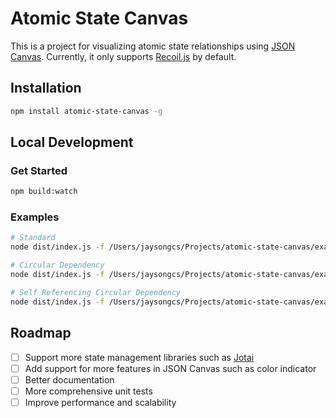 # Atomic State Canvas
This is a project for visualizing atomic state relationships using [JSON Canvas](https://jsoncanvas.org/). Currently, it only supports [Recoil.js](https://recoiljs.org/) by default.

## Installation
```bash
npm install atomic-state-canvas -g
```

## Local Development
### Get Started
```bash
npm build:watch
```

### Examples
```bash
# Standard
node dist/index.js -f /Users/jaysongcs/Projects/atomic-state-canvas/examples/standard/src/storeOne/entrySelector.ts -s entrySelector -o test.canvas

# Circular Dependency
node dist/index.js -f /Users/jaysongcs/Projects/atomic-state-canvas/examples/standard/src/storeTwo/entrySelector.ts -s entrySelector -o test.canvas

# Self Referencing Circular Dependency
node dist/index.js -f /Users/jaysongcs/Projects/atomic-state-canvas/examples/standard/src/storeThree/entrySelector.ts -s entrySelector -o test.canvas
```

## Roadmap
- [ ] Support more state management libraries such as [Jotai](https://jotai.org/)
- [ ] Add support for more features in JSON Canvas such as color indicator
- [ ] Better documentation
- [ ] More comprehensive unit tests
- [ ] Improve performance and scalability
